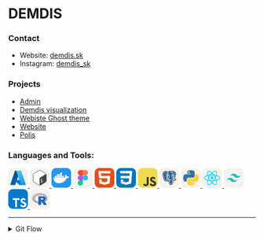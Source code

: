 <h1>DEMDIS</h3>

<h3 align="left">Contact</h3>
<ul>
	<li>Website: <a href="www.demdis.sk">demdis.sk</a></li>
	<li>Instagram: <a href="https://www.instagram.com/demdis_sk/">demdis_sk</a></li>
</ul>

<h3>Projects</h3>
<ul>
	<li><a href="https://github.com/Demdis/Admin">Admin</a></li>
	<li><a href="https://github.com/Demdis/Demdis-visualization">Demdis visualization</a></li>
	<li><a href="https://github.com/Demdis/Ghost-theme">Webiste Ghost theme</a></li>
	<li><a href="https://github.com/Demdis/Website">Website</a></li>
	<li><a href="https://github.com/Demdis/Polis">Polis</a></li>
</ul>

<h3 align="left">Languages and Tools:</h3>
<p align="left">
	<a href="https://azure.microsoft.com/en-in/" target="_blank" rel="noreferrer">
		<img src="https://raw.githubusercontent.com/tandpfun/skill-icons/main/icons/Azure-Light.svg" alt="azure" width="40" height="40"/>
	</a>
	<a href="https://www.gnu.org/software/bash/" target="_blank" rel="noreferrer">
		<img src="https://raw.githubusercontent.com/tandpfun/skill-icons/main/icons/Bash-Light.svg" alt="bash" width="40" height="40"/>
	</a>
	<a href="https://www.docker.com/" target="_blank" rel="noreferrer">
		<img src="https://raw.githubusercontent.com/tandpfun/skill-icons/main/icons/Docker.svg" alt="docker" width="40" height="40"/>
	</a>
	<a href="https://www.figma.com/" target="_blank" rel="noreferrer">
		<img src="https://raw.githubusercontent.com/tandpfun/skill-icons/main/icons/Figma-Light.svg" alt="figma" width="40" height="40"/>
	</a>
	<a href="https://www.w3.org/html/" target="_blank" rel="noreferrer">
		<img src="https://raw.githubusercontent.com/tandpfun/skill-icons/main/icons/HTML.svg" alt="html5" width="40" height="40"/>
	</a>
	<a href="https://www.w3.org/Style/CSS/" target="_blank" rel="noreferrer">
		<img src="https://github.com/tandpfun/skill-icons/blob/main/icons/CSS.svg" alt="html5" width="40" height="40"/>
	</a>
	<a href="https://developer.mozilla.org/en-US/docs/Web/JavaScript" target="_blank" rel="noreferrer">
		<img src="https://raw.githubusercontent.com/tandpfun/skill-icons/main/icons/JavaScript.svg" alt="javascript" width="40" height="40"/>
	</a>
	<a href="https://www.postgresql.org" target="_blank" rel="noreferrer">
		<img src="https://raw.githubusercontent.com/tandpfun/skill-icons/main/icons/PostgreSQL-Light.svg" alt="postgresql" width="40" height="40"/>
	</a>
	<a href="https://www.python.org" target="_blank" rel="noreferrer">
		<img src="https://raw.githubusercontent.com/tandpfun/skill-icons/main/icons/Python-Light.svg" alt="python" width="40" height="40"/>
	</a>
	<a href="https://reactjs.org/" target="_blank" rel="noreferrer">
		<img src="https://raw.githubusercontent.com/tandpfun/skill-icons/main/icons/React-Light.svg" alt="react" width="40" height="40"/>
	</a>
	<a href="https://tailwindcss.com/" target="_blank" rel="noreferrer">
		<img src="https://raw.githubusercontent.com/tandpfun/skill-icons/main/icons/TailwindCSS-Light.svg" alt="tailwind" width="40" height="40"/>
	</a>
	<a href="https://www.typescriptlang.org/" target="_blank" rel="noreferrer">
		<img src="https://raw.githubusercontent.com/tandpfun/skill-icons/main/icons/TypeScript.svg" alt="typescript" width="40" height="40"/>
	</a>
	<a href="https://www.r-project.org" target="_blank" rel="noreferrer">
		<img src="https://raw.githubusercontent.com/tandpfun/skill-icons/main/icons/R-Light.svg" alt="R" width="40" height="40"/>
	</a>
</p>

---

<details><summary>Git Flow</summary>

### Development and release flow | [link](https://www.atlassian.com/git/tutorials/comparing-workflows/gitflow-workflow#:~:text=Gitflow%20is%20a%20legacy%20Git,software%20development%20and%20DevOps%20practices.)
	
![Git Flow](https://wac-cdn.atlassian.com/dam/jcr:cc0b526e-adb7-4d45-874e-9bcea9898b4a/04%20Hotfix%20branches.svg?cdnVersion=672)
#### Naming convention for branch
- **feature** branch `feature/#{ticket number}-{ticket name/description}`
- **bugfix** branch `bugfix/#{ticket number}-{ticket name/description}`
- **release** branch `release/vX.X.X`

#### Create a new feature
The feature branch is created from develop branch, named according to convention - `feature/#{ticket number}-{ticket name/description}`. After successful completion of feature, this branch is merged into develop branch.

#### Create a new release
The release branch is created from develop branch, named according to convention - `release/vX.X.X`.

</details>
